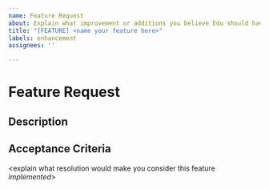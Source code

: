 ```yaml
---
name: Feature Request
about: Explain what improvement or additions you believe Edu should have
title: "[FEATURE] <name your feature here>"
labels: enhancement
assignees: ''

---
```


# Feature Request

## Description

<explain what the desired feature is>
<provide [provide screenshots, videos, or whatever gets your point across](https://docs.github.com/en/get-started/writing-on-github/working-with-advanced-formatting/attaching-files) to explain your desired feature>

## Acceptance Criteria

<explain what resolution would make you consider this feature *implemented*>
